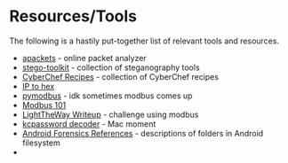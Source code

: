 # Resources/Tools

The following is a hastily put-together list of relevant tools and resources.

- [apackets](https://apackets.com/) - online packet analyzer
- [stego-toolkit](https://github.com/DominicBreuker/stego-toolkit) - collection of steganography tools
- [CyberChef Recipes](https://github.com/mattnotmax/cyberchef-recipes/tree/master) - collection of CyberChef recipes
- [IP to hex](https://www.browserling.com/tools/ip-to-hex)
- [pymodbus](https://hackmd.io/@quency/most_pymodbus) - idk sometimes modbus comes up
- [Modbus 101](https://www.csimn.com/CSI_pages/Modbus101.html)
- [LightTheWay Writeup](https://biplav.xyz/posts/lighttheway/) - challenge using modbus
- [kcpassword decoder](https://github.com/Heisenberk/decode-kcpassword) - Mac moment
- [Android Forensics References](https://github.com/RealityNet/Android-Forensics-References) - descriptions of folders in Android filesystem
- 